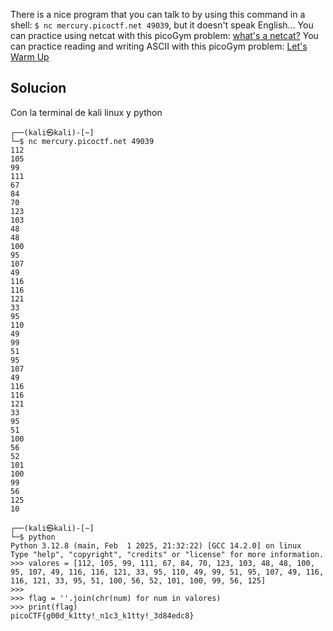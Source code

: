 There is a nice program that you can talk to by using this command in a shell: `$ nc mercury.picoctf.net 49039`, but it doesn't speak English...
You can practice using netcat with this picoGym problem: [what's a netcat?](https://play.picoctf.org/practice/challenge/34)
You can practice reading and writing ASCII with this picoGym problem: [Let's Warm Up](https://play.picoctf.org/practice/challenge/22)

## Solucion
Con la terminal de kali linux y python
```
┌──(kali㉿kali)-[~]
└─$ nc mercury.picoctf.net 49039
112 
105 
99 
111 
67 
84 
70 
123 
103 
48 
48 
100 
95 
107 
49 
116 
116 
121 
33 
95 
110 
49 
99 
51 
95 
107 
49 
116 
116 
121 
33 
95 
51 
100 
56 
52 
101 
100 
99 
56 
125 
10 
                                                                                                                                                                      
┌──(kali㉿kali)-[~]
└─$ python
Python 3.12.8 (main, Feb  1 2025, 21:32:22) [GCC 14.2.0] on linux
Type "help", "copyright", "credits" or "license" for more information.
>>> valores = [112, 105, 99, 111, 67, 84, 70, 123, 103, 48, 48, 100, 95, 107, 49, 116, 116, 121, 33, 95, 110, 49, 99, 51, 95, 107, 49, 116, 116, 121, 33, 95, 51, 100, 56, 52, 101, 100, 99, 56, 125]
>>> 
>>> flag = ''.join(chr(num) for num in valores)
>>> print(flag)
picoCTF{g00d_k1tty!_n1c3_k1tty!_3d84edc8}

```
